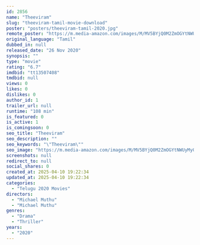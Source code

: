 ```yaml
---
id: 2856
name: "Theeviram"
slug: "theeviram-tamil-movie-download"
poster: "posters/theeviram-tamil-2020.jpg"
remote_poster: "https://m.media-amazon.com/images/M/MV5BYjQ0M2ZmOGYtNWUyMy00YTQyLWFjNWYtZTY4MjkyYTkyZGU5XkEyXkFqcGdeQXVyMTI2NDg2MzU1._V1_SX300.jpg"
original_language: "Tamil"
dubbed_in: null
released_date: "26 Nov 2020"
synopsis: ""
type: "movie"
rating: "6.7"
imdbid: "tt13507408"
tmdbid: null
views: 0
likes: 0
dislikes: 0
author_id: 1
trailer_url: null
runtime: "108 min"
is_featured: 0
is_active: 1
is_comingsoon: 0
seo_title: "Theeviram"
seo_description: ""
seo_keywords: "\"Theeviram\""
seo_image: "https://m.media-amazon.com/images/M/MV5BYjQ0M2ZmOGYtNWUyMy00YTQyLWFjNWYtZTY4MjkyYTkyZGU5XkEyXkFqcGdeQXVyMTI2NDg2MzU1._V1_SX300.jpg"
screenshots: null
redirect_to: null
social_shares: 0
created_at: 2025-04-10 19:22:34
updated_at: 2025-04-10 19:22:34
categories:
  - "Telugu 2020 Movies"
directors:
  - "Michael Muthu"
  - "Michael Muthu"
genres:
  - "Drama"
  - "Thriller"
years:
  - "2020"
---
```

